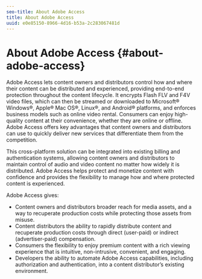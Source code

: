 ```yaml
---
seo-title: About Adobe Access
title: About Adobe Access
uuid: e0e85150-8966-4d16-b53a-2c283067481d
---
```


# About Adobe Access {#about-adobe-access}

Adobe Access lets content owners and distributors control how and where their content can be distributed and experienced, providing end-to-end protection throughout the content lifecycle. It encrypts Flash FLV and F4V video files, which can then be streamed or downloaded to Microsoft® Windows®, Apple® Mac OS®, Linux®, and Android® platforms, and enforces business models such as online video rental. Consumers can enjoy high-quality content at their convenience, whether they are online or offline. Adobe Access offers key advantages that content owners and distributors can use to quickly deliver new services that differentiate them from the competition.

This cross-platform solution can be integrated into existing billing and authentication systems, allowing content owners and distributors to maintain control of audio and video content no matter how widely it is distributed. Adobe Access helps protect and monetize content with confidence and provides the flexibility to manage how and where protected content is experienced.

Adobe Access gives:

* Content owners and distributors broader reach for media assets, and a way to recuperate production costs while protecting those assets from misuse. 
* Content distributors the ability to rapidly distribute content and recuperate production costs through direct (user-paid) or indirect (advertiser-paid) compensation. 
* Consumers the flexibility to enjoy premium content with a rich viewing experience that is intuitive, non-intrusive, convenient, and engaging. 
* Developers the ability to automate Adobe Access capabilities, including authorization and authentication, into a content distributor’s existing environment.

